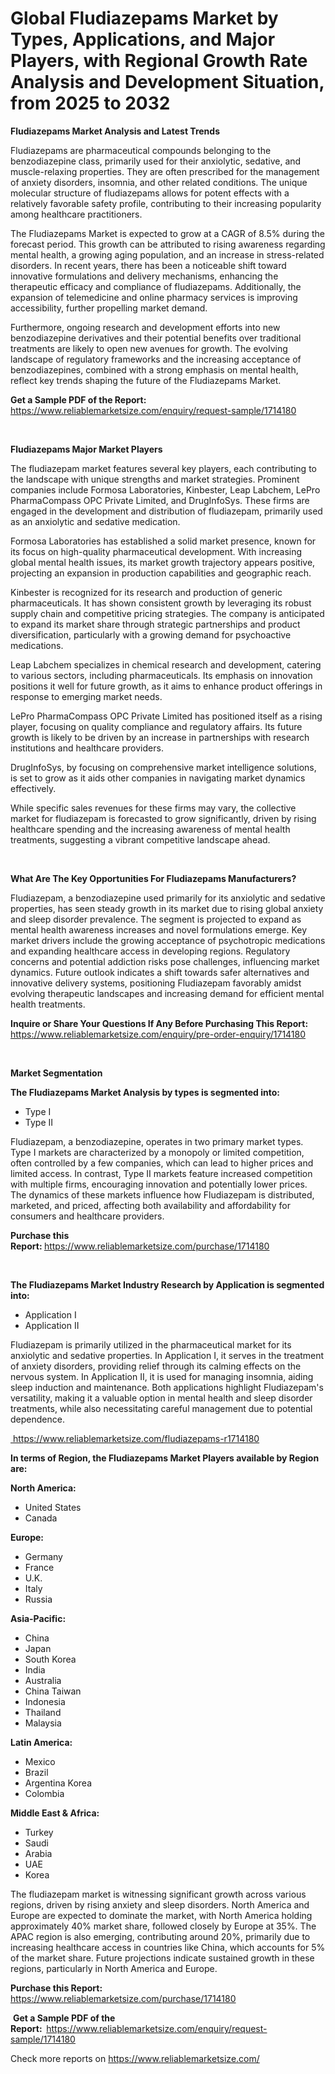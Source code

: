 <p><h1>Global Fludiazepams Market by Types, Applications, and Major Players, with Regional Growth Rate Analysis and Development Situation, from 2025 to 2032</h1></p><p><strong>Fludiazepams Market Analysis and Latest Trends</strong></p>
<p><p>Fludiazepams are pharmaceutical compounds belonging to the benzodiazepine class, primarily used for their anxiolytic, sedative, and muscle-relaxing properties. They are often prescribed for the management of anxiety disorders, insomnia, and other related conditions. The unique molecular structure of fludiazepams allows for potent effects with a relatively favorable safety profile, contributing to their increasing popularity among healthcare practitioners.</p><p>The Fludiazepams Market is expected to grow at a CAGR of 8.5% during the forecast period. This growth can be attributed to rising awareness regarding mental health, a growing aging population, and an increase in stress-related disorders. In recent years, there has been a noticeable shift toward innovative formulations and delivery mechanisms, enhancing the therapeutic efficacy and compliance of fludiazepams. Additionally, the expansion of telemedicine and online pharmacy services is improving accessibility, further propelling market demand.</p><p>Furthermore, ongoing research and development efforts into new benzodiazepine derivatives and their potential benefits over traditional treatments are likely to open new avenues for growth. The evolving landscape of regulatory frameworks and the increasing acceptance of benzodiazepines, combined with a strong emphasis on mental health, reflect key trends shaping the future of the Fludiazepams Market.</p></p>
<p><strong>Get a Sample PDF of the Report:&nbsp;</strong> <a href="https://www.reliablemarketsize.com/enquiry/request-sample/1714180?utm_campaign=2462&utm_medium=2&utm_source=Github&utm_content=ia&utm_term=28032025&utm_id=fludiazepams">https://www.reliablemarketsize.com/enquiry/request-sample/1714180</a></p>
<p>&nbsp;</p>
<p><strong>Fludiazepams Major Market Players</strong></p>
<p><p>The fludiazepam market features several key players, each contributing to the landscape with unique strengths and market strategies. Prominent companies include Formosa Laboratories, Kinbester, Leap Labchem, LePro PharmaCompass OPC Private Limited, and DrugInfoSys. These firms are engaged in the development and distribution of fludiazepam, primarily used as an anxiolytic and sedative medication. </p><p>Formosa Laboratories has established a solid market presence, known for its focus on high-quality pharmaceutical development. With increasing global mental health issues, its market growth trajectory appears positive, projecting an expansion in production capabilities and geographic reach. </p><p>Kinbester is recognized for its research and production of generic pharmaceuticals. It has shown consistent growth by leveraging its robust supply chain and competitive pricing strategies. The company is anticipated to expand its market share through strategic partnerships and product diversification, particularly with a growing demand for psychoactive medications.</p><p>Leap Labchem specializes in chemical research and development, catering to various sectors, including pharmaceuticals. Its emphasis on innovation positions it well for future growth, as it aims to enhance product offerings in response to emerging market needs.</p><p>LePro PharmaCompass OPC Private Limited has positioned itself as a rising player, focusing on quality compliance and regulatory affairs. Its future growth is likely to be driven by an increase in partnerships with research institutions and healthcare providers.</p><p>DrugInfoSys, by focusing on comprehensive market intelligence solutions, is set to grow as it aids other companies in navigating market dynamics effectively. </p><p>While specific sales revenues for these firms may vary, the collective market for fludiazepam is forecasted to grow significantly, driven by rising healthcare spending and the increasing awareness of mental health treatments, suggesting a vibrant competitive landscape ahead.</p></p>
<p>&nbsp;</p>
<p><strong>What Are The Key Opportunities For Fludiazepams Manufacturers?</strong></p>
<p><p>Fludiazepam, a benzodiazepine used primarily for its anxiolytic and sedative properties, has seen steady growth in its market due to rising global anxiety and sleep disorder prevalence. The segment is projected to expand as mental health awareness increases and novel formulations emerge. Key market drivers include the growing acceptance of psychotropic medications and expanding healthcare access in developing regions. Regulatory concerns and potential addiction risks pose challenges, influencing market dynamics. Future outlook indicates a shift towards safer alternatives and innovative delivery systems, positioning Fludiazepam favorably amidst evolving therapeutic landscapes and increasing demand for efficient mental health treatments.</p></p>
<p><strong>Inquire or Share Your Questions If Any Before Purchasing This Report:</strong> <a href="https://www.reliablemarketsize.com/enquiry/pre-order-enquiry/1714180?utm_campaign=2462&utm_medium=2&utm_source=Github&utm_content=ia&utm_term=28032025&utm_id=fludiazepams">https://www.reliablemarketsize.com/enquiry/pre-order-enquiry/1714180</a></p>
<p>&nbsp;</p>
<p><strong>Market Segmentation</strong></p>
<p><strong>The Fludiazepams Market Analysis by types is segmented into:</strong></p>
<p><ul><li>Type I</li><li>Type II</li></ul></p>
<p><p>Fludiazepam, a benzodiazepine, operates in two primary market types. Type I markets are characterized by a monopoly or limited competition, often controlled by a few companies, which can lead to higher prices and limited access. In contrast, Type II markets feature increased competition with multiple firms, encouraging innovation and potentially lower prices. The dynamics of these markets influence how Fludiazepam is distributed, marketed, and priced, affecting both availability and affordability for consumers and healthcare providers.</p></p>
<p><strong>Purchase this Report:&nbsp;</strong><a href="https://www.reliablemarketsize.com/purchase/1714180?utm_campaign=2462&utm_medium=2&utm_source=Github&utm_content=ia&utm_term=28032025&utm_id=fludiazepams">https://www.reliablemarketsize.com/purchase/1714180</a></p>
<p>&nbsp;</p>
<p><strong>The Fludiazepams Market Industry Research by Application is segmented into:</strong></p>
<p><ul><li>Application I</li><li>Application II</li></ul></p>
<p><p>Fludiazepam is primarily utilized in the pharmaceutical market for its anxiolytic and sedative properties. In Application I, it serves in the treatment of anxiety disorders, providing relief through its calming effects on the nervous system. In Application II, it is used for managing insomnia, aiding sleep induction and maintenance. Both applications highlight Fludiazepam's versatility, making it a valuable option in mental health and sleep disorder treatments, while also necessitating careful management due to potential dependence.</p></p>
<p><a href="https://www.reliablemarketsize.com/fludiazepams-r1714180?utm_campaign=2462&utm_medium=2&utm_source=Github&utm_content=ia&utm_term=28032025&utm_id=fludiazepams">&nbsp;https://www.reliablemarketsize.com/fludiazepams-r1714180</a></p>
<p><strong>In terms of Region, the Fludiazepams Market Players available by Region are:</strong></p>
<p>
    <p> <strong> North America: </strong>
        <ul>
            <li>United States</li>
            <li>Canada</li>
        </ul>
        </p> 
    <p> <strong> Europe: </strong>
        <ul>
            <li>Germany</li>
            <li>France</li>
            <li>U.K.</li>
            <li>Italy</li>
            <li>Russia</li>
        </ul>
        </p> 
    <p> <strong> Asia-Pacific: </strong>
        <ul>
            <li>China</li>
            <li>Japan</li>
            <li>South Korea</li>
            <li>India</li>
            <li>Australia</li>
            <li>China Taiwan</li>
            <li>Indonesia</li>
            <li>Thailand</li>
            <li>Malaysia</li>
        </ul>
        </p> 
    <p> <strong> Latin America: </strong>
        <ul>
            <li>Mexico</li>
            <li>Brazil</li>
            <li>Argentina Korea</li>
            <li>Colombia</li>
        </ul>
        </p> 
    <p> <strong> Middle East & Africa: </strong>
        <ul>
            <li>Turkey</li>
            <li>Saudi</li>
            <li>Arabia</li>
            <li>UAE</li>
            <li>Korea</li>
        </ul>
    </p>
    </p>
<p><p>The fludiazepam market is witnessing significant growth across various regions, driven by rising anxiety and sleep disorders. North America and Europe are expected to dominate the market, with North America holding approximately 40% market share, followed closely by Europe at 35%. The APAC region is also emerging, contributing around 20%, primarily due to increasing healthcare access in countries like China, which accounts for 5% of the market share. Future projections indicate sustained growth in these regions, particularly in North America and Europe.</p></p>
<p><strong>Purchase this Report: </strong><a href="https://www.reliablemarketsize.com/purchase/1714180?utm_campaign=2462&utm_medium=2&utm_source=Github&utm_content=ia&utm_term=28032025&utm_id=fludiazepams">https://www.reliablemarketsize.com/purchase/1714180</a></p>
<p>&nbsp;<strong>Get a Sample PDF of the Report:&nbsp;&nbsp;</strong><a href="https://www.reliablemarketsize.com/enquiry/request-sample/1714180?utm_campaign=2462&utm_medium=2&utm_source=Github&utm_content=ia&utm_term=28032025&utm_id=fludiazepams">https://www.reliablemarketsize.com/enquiry/request-sample/1714180</a></p>
<p><strong></strong></p>
<p>Check more reports on <a href="https://www.reliablemarketsize.com/?utm_campaign=2462&utm_medium=2&utm_source=Github&utm_content=ia&utm_term=28032025&utm_id=fludiazepams">https://www.reliablemarketsize.com/</a></p>
